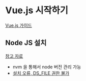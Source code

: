 # Vue.js 시작하기

[Vue.js 가이드](https://kr.vuejs.org/index.html)

## Node JS 설치

[참고 자료](https://heropy.blog/2018/02/17/node-js-install)

- nvm 을 통해서 node 버전 관리 가능
- [설치 오류, DS_FILE 권한 불가](https://www.python2.net/questions-830844.htm)

